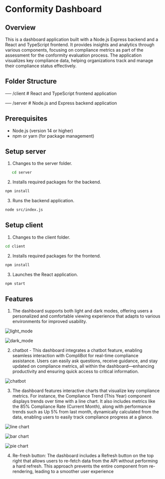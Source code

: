
# Conformity Dashboard
## Overview

This is a dashboard application built with a Node.js Express backend and a React and TypeScript frontend. It provides insights and analytics through various components, focusing on compliance metrics as part of the assessment for the conformity evaluation process. The application visualizes key compliance data, helping organizations track and manage their compliance status effectively.

## Folder Structure

── /client          # React and TypeScript frontend application

── /server          # Node.js and Express backend application


## Prerequisites
- Node.js (version 14 or higher)
- npm or yarn (for package management)

## Setup server
1. Changes to the server folder.
```bash
   cd server
```
2. Installs required packages for the backend.
```bash
npm install
```
3. Runs the backend application.
```bash
node src/index.js
```

## Setup client
1. Changes to the client folder.
```bash
cd client
```
2. Installs required packages for the frontend.
```bash
npm install
```
3. Launches the React application.
```bash
npm start
```

## Features
1. The dashboard supports both light and dark modes,  offering users a personalized and comfortable viewing experience that adapts to various environments for improved usability.

![light_mode](../main/project_images/LightMode.png)

![dark_mode](../main/project_images/DarkMode.png)

2. chatbot - This dashboard integrates a chatbot feature, enabling seamless interaction with CompliBot for real-time compliance assistance. Users can easily ask questions, receive guidance, and stay updated on compliance metrics, all within the dashboard—enhancing productivity and ensuring quick access to critical information.

![chatbot](../main/project_images/ChatBot.png)

3. The dashboard features interactive charts that visualize key compliance metrics. For instance, the Compliance Trend (This Year) component displays trends over time with a line chart. It also includes metrics like the 85% Compliance Rate (Current Month), along with performance trends such as Up 5% from last month, dynamically calculated from the data, enabling users to easily track compliance progress at a glance.

![line chart](../main/project_images/LineChart.png)

![bar chart](../main/project_images/BarChart.png)

![pie chart](../main/project_images/DoughnutChart.png)

4. Re-fresh button: The dashboard includes a Refresh button on the top right that allows users to re-fetch data from the API without performing a hard refresh. This approach prevents the entire component from re-rendering, leading to a smoother user experience
